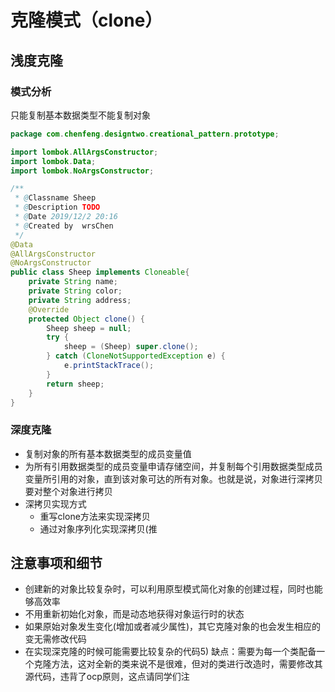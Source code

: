 # 克隆模式（clone）

## 浅度克隆

### 模式分析

只能复制基本数据类型不能复制对象

```java
package com.chenfeng.designtwo.creational_pattern.prototype;

import lombok.AllArgsConstructor;
import lombok.Data;
import lombok.NoArgsConstructor;

/**
 * @Classname Sheep
 * @Description TODO
 * @Date 2019/12/2 20:16
 * @Created by  wrsChen
 */
@Data
@AllArgsConstructor
@NoArgsConstructor
public class Sheep implements Cloneable{
    private String name;
    private String color;
    private String address;
    @Override
    protected Object clone() {
        Sheep sheep = null;
        try {
            sheep = (Sheep) super.clone();
        } catch (CloneNotSupportedException e) {
            e.printStackTrace();
        }
        return sheep;
    }
}

```

### 深度克隆

*  复制对象的所有基本数据类型的成员变量值
*  为所有引用数据类型的成员变量申请存储空间，并复制每个引用数据类型成员变量所引用的对象，直到该对象可达的所有对象。也就是说，对象进行深拷贝要对整个对象进行拷贝
* 深拷贝实现方式
  * 重写clone方法来实现深拷贝
  * 通过对象序列化实现深拷贝(推

## 注意事项和细节

* 创建新的对象比较复杂时，可以利用原型模式简化对象的创建过程，同时也能够高效率
* 不用重新初始化对象，而是动态地获得对象运行时的状态
*  如果原始对象发生变化(增加或者减少属性)，其它克隆对象的也会发生相应的变无需修改代码
*  在实现深克隆的时候可能需要比较复杂的代码5) 缺点：需要为每一个类配备一个克隆方法，这对全新的类来说不是很难，但对的类进行改造时，需要修改其源代码，违背了ocp原则，这点请同学们注

